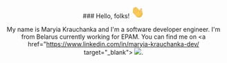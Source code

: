 <div align="center">
### Hello, folks! <img src="https://raw.githubusercontent.com/mariakravchenko/mariakravchenko/master/wave.gif" width="30px">


My name is Maryia Krauchanka and I'm a software developer engineer. I'm from Belarus currently working for EPAM. You can find me on <a href="https://www.linkedin.com/in/maryia-krauchanka-dev/ target="_blank"> <img src="https://raw.githubusercontent.com/mariakravchenko/mariakravchenko/master/linkedin.gif" width="30px"></a>.

</div>
